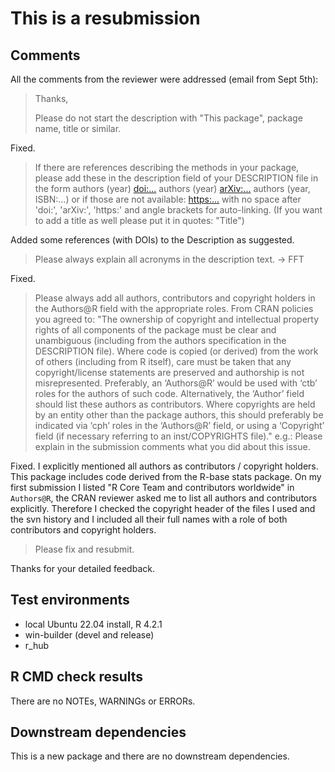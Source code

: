 # This is a resubmission

## Comments

All the comments from the reviewer were addressed (email from Sept 5th):

> Thanks,
>
> Please do not start the description with "This package", package name,
> title or similar.

Fixed.

>
> If there are references describing the methods in your package, please
> add these in the description field of your DESCRIPTION file in the form
> authors (year) <doi:...>
> authors (year) <arXiv:...>
> authors (year, ISBN:...)
> or if those are not available: <https:...>
> with no space after 'doi:', 'arXiv:', 'https:' and angle brackets for
> auto-linking.
> (If you want to add a title as well please put it in quotes: "Title")
>

Added some references (with DOIs) to the Description as suggested.


> Please always explain all acronyms in the description text. -> FFT

Fixed.

> Please always add all authors, contributors and copyright holders in the
> Authors@R field with the appropriate roles.
>  From CRAN policies you agreed to:
> "The ownership of copyright and intellectual property rights of all
> components of the package must be clear and unambiguous (including from
> the authors specification in the DESCRIPTION file). Where code is copied
> (or derived) from the work of others (including from R itself), care
> must be taken that any copyright/license statements are preserved and
> authorship is not misrepresented.
> Preferably, an ‘Authors@R’ would be used with ‘ctb’ roles for the
> authors of such code. Alternatively, the ‘Author’ field should list
> these authors as contributors.
> Where copyrights are held by an entity other than the package authors,
> this should preferably be indicated via ‘cph’ roles in the ‘Authors@R’
> field, or using a ‘Copyright’ field (if necessary referring to an
> inst/COPYRIGHTS file)."
> e.g.:
> Please explain in the submission comments what you did about this issue.
> 

Fixed. I explicitly mentioned all authors as contributors / copyright holders. This
package includes code derived from the R-base stats package. On my first
submission I listed "R Core Team and contributors worldwide" in `Authors@R`,
the CRAN reviewer asked me to list all authors and contributors explicitly.
Therefore I checked the copyright header of the files I used and the svn history
and I included all their full names with a role of both contributors and copyright
holders.

> Please fix and resubmit.
> 

Thanks for your detailed feedback.

## Test environments
* local Ubuntu 22.04 install, R 4.2.1
* win-builder (devel and release)
* r_hub

## R CMD check results
There are no NOTEs, WARNINGs or ERRORs.

## Downstream dependencies

This is a new package and there are no downstream dependencies.
